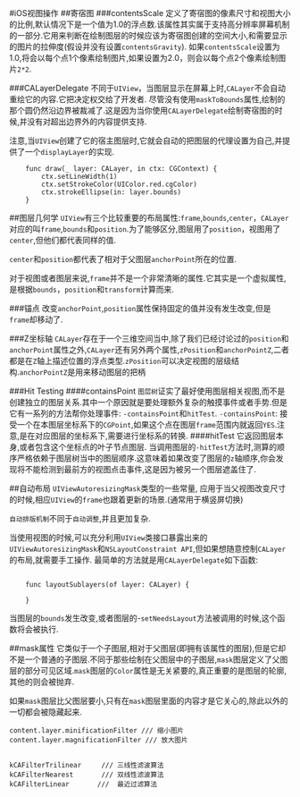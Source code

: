 #iOS视图操作
##寄宿图
###contentsScale
定义了寄宿图的像素尺寸和视图大小的比例,默认情况下是一个值为1.0的浮点数.该属性其实属于支持高分辨率屏幕机制的一部分.它用来判断在绘制图层的时候应该为寄宿图创建的空间大小,和需要显示的图片的拉伸度(假设并没有设置`contentsGravity`).
如果`contentsScale`设置为1.0,将会以每个点1个像素绘制图片,如果设置为2.0，则会以每个点2个像素绘制图片`2*2`.

###CALayerDelegate
不同于`UIView`，当图层显示在屏幕上时,`CALayer`不会自动重绘它的内容.它把决定权交给了开发者.
尽管没有使用`maskToBounds`属性,绘制的那个圆仍然沿边界被裁减了.这是因为当你使用`CALayerDelegate`绘制寄宿图的时候,并没有对超出边界外的内容提供支持.

注意,当`UIView`创建了它的宿主图层时,它就会自动的把图层的代理设置为自己,并提供了一个`displayLayer`的实现.

```
 	func draw(_ layer: CALayer, in ctx: CGContext) {
        ctx.setLineWidth(1)
        ctx.setStrokeColor(UIColor.red.cgColor)
        ctx.strokeEllipse(in: layer.bounds)
    }
```

##图层几何学
`UIView`有三个比较重要的布局属性:`frame`,`bounds`,`center`，`CALayer`对应的叫`frame`,`bounds`和`position`.为了能够区分,图层用了`position`，视图用了`center`,但他们都代表同样的值.

`center`和`position`都代表了相对于父图层`anchorPoint`所在的位置.

对于视图或者图层来说,`frame`并不是一个非常清晰的属性.它其实是一个虚拟属性,是根据`bounds`，`position`和`transform`计算而来.

###锚点
改变`anchorPoint`,`position`属性保持固定的值并没有发生改变,但是`frame`却移动了.

###Z坐标轴
`CALayer`存在于一个三维空间当中,除了我们已经讨论过的`position`和`anchorPoint`属性之外,`CALayer`还有另外两个属性,`zPosition`和`anchorPointZ`,二者都是在`Z`轴上描述位置的浮点类型.`zPosition`可以决定视图的层级结构.`anchorPointZ`是用来移动图层的把柄

###Hit Testing 
####containsPoint
`图层树`证实了最好使用图层相关视图,而不是创建独立的图层关系.其中一个原因就是要处理额外复杂的触摸事件或者手势.但是它有一系列的方法帮你处理事件: `-containsPoint`和`hitTest`.
`-containsPoint`: 接受一个在本图层坐标系下的`CGPoint`,如果这个点在图层`frame`范围内就返回`YES`.注意,是在对应图层的坐标系下,需要进行坐标系的转换.
####hitTest
它返回图层本身,或者包含这个坐标点的叶子节点图层.
当调用图层的`-hitTest`方法时,测算的顺序严格依赖于图层树当中的图层顺序.这意味着如果改变了图层的`z`轴顺序,你会发现将不能检测到最前方的视图点击事件,这是因为被另一个图层遮盖住了.

##自动布局
`UIViewAutoresizingMask`类型的一些常量, 应用于当父视图改变尺寸的时候,相应`UIView`的`frame`也跟着更新的场景.(通常用于横竖屏切换)

`自动排版机制`不同于`自动调整`,并且更加复杂.

当使用视图的时候,可以充分利用`UIView`类接口暴露出来的`UIViewAutoresizingMask`和`NSLayoutConstraint API`,但如果想随意控制`CALayer`的布局,就需要手工操作. 最简单的方法就是用`CALayerDelegate`如下函数:

```

    func layoutSublayers(of layer: CALayer) {

    }
```

当图层的`bounds`发生改变,或者图层的-`setNeedsLayout`方法被调用的时候,这个函数将会被执行.

##mask属性
它类似于一个子图层,相对于父图层(即拥有该属性的图层),但是它却不是一个普通的子图层.不同于那些绘制在父图层中的子图层,`mask`图层定义了父图层的部分可见区域.`mask`图层的`Color`属性是无关紧要的,真正重要的是图层的轮廓,其他的则会被抛弃.

如果`mask`图层比父图层要小,只有在`mask`图层里面的内容才是它关心的,除此以外的一切都会被隐藏起来.


```
content.layer.minificationFilter /// 缩小图片
content.layer.magnificationFilter /// 放大图片


kCAFilterTrilinear     /// 三线性滤波算法
kCAFilterNearest       /// 双线性滤波算法
kCAFilterLinear       ///  最近过滤算法 
```


